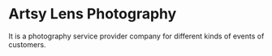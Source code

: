  # Artsy Lens Photography 
 It is a photography service provider company for different kinds of events of customers. 